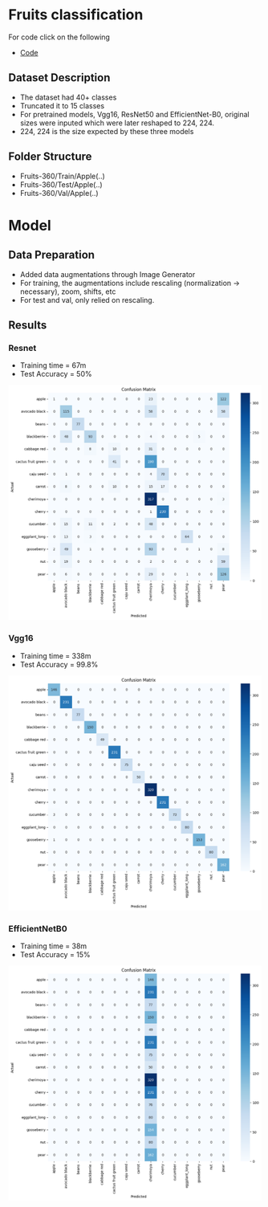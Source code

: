 # Fruits classification

For code click on the following 
- [Code](Classifiers\Fruits\fruit_classifier.ipynb)

## Dataset Description

- The dataset had 40+ classes
- Truncated it to 15 classes
- For pretrained models, Vgg16, ResNet50 and EfficientNet-B0, original sizes were inputed which were later reshaped to 224, 224.
- 224, 224 is the size expected by these three models 



## Folder Structure
- Fruits-360/Train/Apple(..)
- Fruits-360/Test/Apple(..)
- Fruits-360/Val/Apple(..)

# Model 

## Data Preparation

- Added data augmentations through Image Generator 
- For training, the augmentations include rescaling (normalization -> necessary), zoom, shifts, etc
- For test and val, only relied on rescaling. 

## Results

### Resnet

- Training time = 67m
- Test Accuracy = 50%

![alt text](image-1.png)


### Vgg16

- Training time = 338m
- Test Accuracy = 99.8%


![alt text](image-3.png)


### EfficientNetB0

- Training time = 38m
- Test Accuracy = 15%


![alt text](image-2.png)

